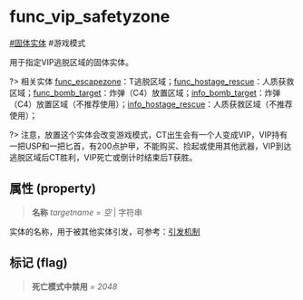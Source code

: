 # func_vip_safetyzone
[#固体实体](wiki/solid_entity) #游戏模式

用于指定VIP逃脱区域的固体实体。

?> 相关实体 [func_escapezone](wiki/entity/func_escapezone)：T逃脱区域；[func_hostage_rescue](wiki/entity/func_hostage_rescue)：人质获救区域；[func_bomb_target](wiki/entity/func_bomb_target)：炸弹（C4）放置区域；[info_bomb_target](wiki/entity/info_bomb_target)：炸弹（C4）放置区域（不推荐使用）；[info_hostage_rescue](wiki/entity/info_hostage_rescue)：人质获救区域（不推荐使用）；

?> 注意，放置这个实体会改变游戏模式，CT出生会有一个人变成VIP，VIP持有一把USP和一把匕首，有200点护甲，不能购买、捡起或使用其他武器，VIP到达逃脱区域后CT胜利，VIP死亡或倒计时结束后T获胜。

## 属性 (property)
> **名称** *targetname* = *空* | 字符串

实体的名称，用于被其他实体引发，可参考：[引发机制](wiki/trigger)

## 标记 (flag)
> **死亡模式中禁用** *= 2048*

